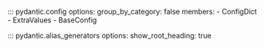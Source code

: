 ::: pydantic.config
    options:
      group_by_category: false
      members:
        - ConfigDict
        - ExtraValues
        - BaseConfig

::: pydantic.alias_generators
    options:
      show_root_heading: true
